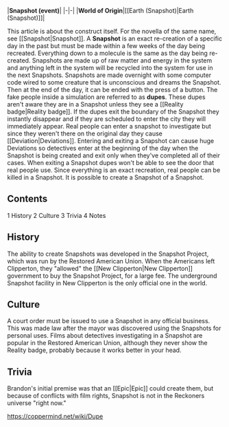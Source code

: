 |**Snapshot (event)**|
|-|-|
|**World of Origin**|[[Earth (Snapshot)\|Earth (Snapshot)]]|

This article is about the construct itself. For the novella of the same name, see [[Snapshot\|Snapshot]].
A **Snapshot** is an exact re-creation of a specific day in the past but must be made within a few weeks of the day being recreated. Everything down to a molecule is the same as the day being re-created. Snapshots are made up of raw matter and energy in the system and anything left in the system will be recycled into the system for use in the next Snapshots.
Snapshots are made overnight with some computer code wired to some creature that is unconscious and dreams the Snapshot. Then at the end of the day, it can be ended with the press of a button.
The fake people inside a simulation are referred to as **dupes**. These dupes aren't aware they are in a Snapshot unless they see a [[Reality badge\|Reality badge]]. If the dupes exit the boundary of the Snapshot they instantly disappear and if they are scheduled to enter the city they will immediately appear.
Real people can enter a snapshot to investigate but since they weren't there on the original day they cause [[Deviation\|Deviations]]. Entering and exiting a Snapshot can cause huge Deviations so detectives enter at the beginning of the day when the Snapshot is being created and exit only when they've completed all of their cases. When exiting a Snapshot dupes won't be able to see the door that real people use. Since everything is an exact recreation, real people can be killed in a Snapshot.
It is possible to create a Snapshot of a Snapshot.


## Contents

1 History
2 Culture
3 Trivia
4 Notes


## History
The ability to create Snapshots was developed in the Snapshot Project, which was run by the Restored American Union. When the Americans left Clipperton, they "allowed" the [[New Clipperton\|New Clipperton]] government to buy the Snapshot Project, for a large fee. The underground Snapshot facility in New Clipperton is the only official one in the world.

## Culture
A court order must be issued to use a Snapshot in any official business. This was made law after the mayor was discovered using the Snapshots for personal uses.
Films about detectives investigating in a Snapshot are popular in the Restored American Union, although they never show the Reality badge, probably because it works better in your head. 

## Trivia
Brandon's initial premise was that an [[Epic\|Epic]] could create them, but because of conflicts with film rights, Snapshot is not in the Reckoners universe "right now."


https://coppermind.net/wiki/Dupe